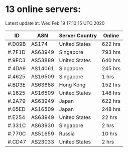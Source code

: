 # 13 online servers:

Latest update at: Wed Feb 19 17:10:15 UTC 2020

| ID | ASN | Server Country | Online |
| -- | --- | -------------- | ------ |
| #.D09B | AS174 | United States | 622 hrs |
| #.7F1D | AS63949 | Singapore | 793 hrs |
| #.9FC3 | AS53889 | United States | 640 hrs |
| #.4DA9 | AS14061 | Singapore | 245 hrs |
| #.4625 | AS16509 | Singapore | 1 hrs |
| #.BD3E | AS63888 | Hong Kong | 152 hrs |
| #.1625 | AS16509 | United States | 148 hrs |
| #.2A79 | AS63949 | Japan | 622 hrs |
| #.05ED | AS16509 | Japan | 248 hrs |
| #.E254 | AS63949 | United States | 22 hrs |
| #.331C | AS63930 | Singapore | 2 hrs |
| #.770C | AS51659 | Russia | 10 hrs |
| #.CD47 | AS23033 | United States | 2 hrs |

